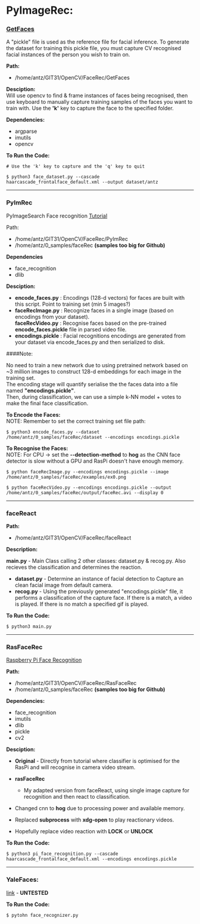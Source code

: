 # PyImageRec:

###  [GetFaces](https://www.pyimagesearch.com/2018/06/11/how-to-build-a-custom-face-recognition-dataset/?__s=58mz3v4pfx9s2vjxvqgi)

A "pickle" file is used as the reference file for facial inference.
To generate the dataset for training this pickle file, you must capture CV recognised facial instances of the person you wish to train on.

**Path:**	

* /home/antz/GIT31/OpenCV/FaceRec/GetFaces

**Desciption:**  
Will use opencv to find & frame instances of faces being recognised, then use keyboard to manually capture training samples of the faces you want to train with.
Use the **'k'** key to capture the face to the specified folder.

**Dependencies:**

* argparse
* imutils
* opencv

**To Run the Code:**  

	# Use the 'k' key to capture and the 'q' key to quit
	
    $ python3 face_dataset.py --cascade haarcascade_frontalface_default.xml --output dataset/antz

-------------------
### PyImRec

PyImageSearch Face recognition [Tutorial](https://www.pyimagesearch.com/2018/06/18/face-recognition-with-opencv-python-and-deep-learning/)  

Path:		

* /home/antz/GIT31/OpenCV/FaceRec/PyImRec
* /home/antz/0_samples/faceRec **(samples too big for Github)**

**Dependencies**

* face_recognition
* dlib

**Desciption:**  

* **encode_faces.py** : Encodings (128-d vectors) for faces are built with this script. Point to training set (min 5 images?)  
* **faceRecImage.py** : Recognize faces in a single image (based on encodings from your dataset).  
**faceRecVideo.py** : Recognise faces based on the pre-trained **encode_faces.pickle** file in parsed video file.  
* **encodings.pickle** : Facial recognitions encodings are generated from your dataset via encode_faces.py and then serialized to disk.  

####Note:

No need to train a new network due to using pretrained network based on ~3 million images to construct 128-d embeddings for each image in the training set.  
The encoding stage will quantify serialise the the faces data into a file named **"encodings.pickle"**.  
Then, during classification, we can use a simple k-NN model + votes to make the final face classification.

**To Encode the Faces:**  
NOTE: Remember to set the correct training set file path:  

    $ python3 encode_faces.py --dataset /home/antz/0_samples/faceRec/dataset --encodings encodings.pickle

**To Recognise the Faces:**  
NOTE: For CPU -> set the **--detection-method** to **hog**  as the CNN face detector is slow without a GPU and RasPi doesn't have enough memory.

	$ python faceRecImage.py --encodings encodings.pickle --image /home/antz/0_samples/faceRec/examples/ex0.png
	
	$ python faceRecVideo.py --encodings encodings.pickle --output /home/antz/0_samples/faceRec/output/faceRec.avi --display 0

-------------------
### faceReact

**Path:**

* /home/antz/GIT31/OpenCV/FaceRec/faceReact

**Description:** 

**main.py** - Main Class calling 2 other classes: dataset.py & recog.py. Also recieves the classification and determines the reaction.
* **dataset.py** - Determine an instance of facial detection to Capture an clean facial image from default camera. 
* **recog.py** - Using the previously generated "encodings.pickle" file, it performs a classification of the capture face. If there is a match, a video is played. If there is no match a specified gif is played.

 **To Run the Code:**  
 
 	$ python3 main.py
 
-------------------
### RasFaceRec
[Raspberry Pi Face Recognition](https://www.pyimagesearch.com/2018/06/25/raspberry-pi-face-recognition/)  

**Path:**

* /home/antz/GIT31/OpenCV/FaceRec/RasFaceRec
* /home/antz/0_samples/faceRec **(samples too big for Github)**

**Dependencies:**
* face_recognition
* imutils
* dlib
* pickle
* cv2

**Desciption:**  

* **Original** - Directly from tutorial where classifier is optimised for the RasPi and will recognise in camera video stream.

* **rasFaceRec**  

	* My adapted version from faceReact, using single image capture for recognition and then react to classification. 
* Changed cnn to **hog** due to processing power and available memory.
* Replaced **subprocess** with **xdg-open** to play reactionary videos.
* Hopefully replace video reaction with **LOCK** or **UNLOCK**

**To Run the Code:**  

	$ python3 pi_face_recognition.py --cascade haarcascade_frontalface_default.xml --encodings encodings.pickle


------------
### YaleFaces:

[link](http://hanzratech.in/2015/02/03/face-recognition-using-opencv.html)  - **UNTESTED**

**To Run the Code:**

	$ pytohn face_recognizer.py
